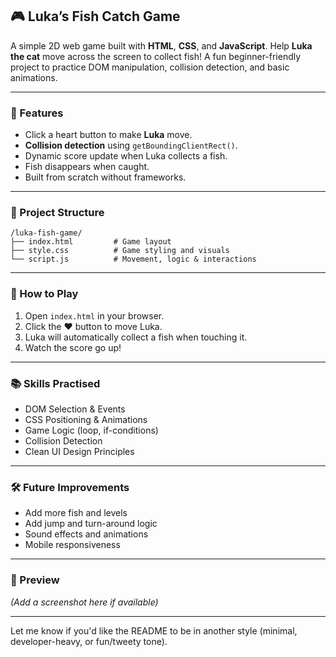 
## 🎮 Luka’s Fish Catch Game

A simple 2D web game built with **HTML**, **CSS**, and **JavaScript**. Help **Luka the cat** move across the screen to collect fish! A fun beginner-friendly project to practice DOM manipulation, collision detection, and basic animations.

---

### 🐾 Features

* Click a heart button to make **Luka** move.
* **Collision detection** using `getBoundingClientRect()`.
* Dynamic score update when Luka collects a fish.
* Fish disappears when caught.
* Built from scratch without frameworks.

---

### 📂 Project Structure

```
/luka-fish-game/
├── index.html         # Game layout
├── style.css          # Game styling and visuals
└── script.js          # Movement, logic & interactions
```

---

### 🚀 How to Play

1. Open `index.html` in your browser.
2. Click the ❤️ button to move Luka.
3. Luka will automatically collect a fish when touching it.
4. Watch the score go up!

---

### 📚 Skills Practised

* DOM Selection & Events
* CSS Positioning & Animations
* Game Logic (loop, if-conditions)
* Collision Detection
* Clean UI Design Principles

---

### 🛠️ Future Improvements

* Add more fish and levels
* Add jump and turn-around logic
* Sound effects and animations
* Mobile responsiveness

---

### 📸 Preview

*(Add a screenshot here if available)*


---

Let me know if you'd like the README to be in another style (minimal, developer-heavy, or fun/tweety tone).

